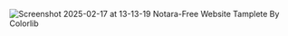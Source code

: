 ![Screenshot 2025-02-17 at 13-13-19 Notara-Free Website Tamplete By Colorlib](https://github.com/user-attachments/assets/c2a7e492-e4b2-4ee0-82c3-d1ad61297707)
